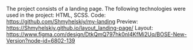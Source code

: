 The project consists of a landing page.
The following technologies were used in the project: HTML, SCSS.
Code: https://github.com/Shmyhelskiy/my-landing
Preview: https://Shmyhelskiy.github.io/layout_landing-page/
Layout: https://www.figma.com/design/DtkQmQ797hk0nI4KfMi2Uq/BOSE-New-Version?node-id=6802-139
